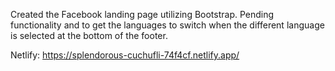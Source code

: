 Created the Facebook landing page utilizing Bootstrap. Pending functionality and to get the languages to switch when the different language is selected at the bottom of the footer.

Netlify: https://splendorous-cuchufli-74f4cf.netlify.app/

